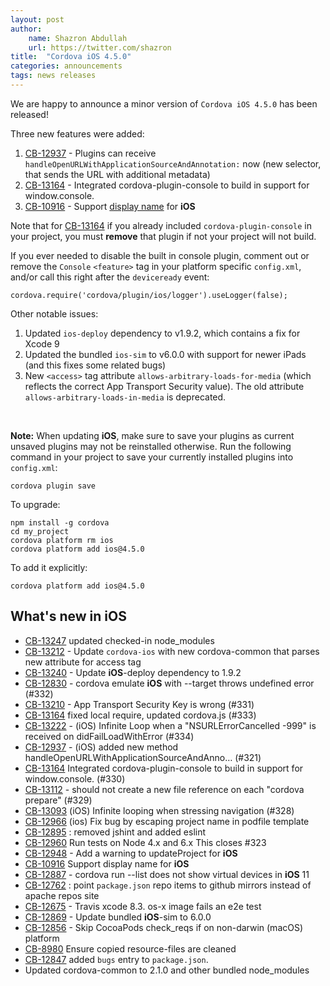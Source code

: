 ```yaml
---
layout: post
author:
    name: Shazron Abdullah
    url: https://twitter.com/shazron
title:  "Cordova iOS 4.5.0"
categories: announcements
tags: news releases
---
```


We are happy to announce a minor version of `Cordova iOS 4.5.0` has been released!

Three new features were added:
1. [CB-12937](https://issues.apache.org/jira/browse/CB-12937) - Plugins can receive `handleOpenURLWithApplicationSourceAndAnnotation:` now (new selector, that sends the URL with additional metadata) 
2. [CB-13164](https://issues.apache.org/jira/browse/CB-13164) - Integrated cordova-plugin-console to build in support for window.console. 
3. [CB-10916](https://issues.apache.org/jira/browse/CB-10916) - Support [display name](/docs/en/dev/config_ref/index.html#name) for **iOS**

Note that for [CB-13164](https://issues.apache.org/jira/browse/CB-13164) if you already included `cordova-plugin-console` in your project, you must **remove** that plugin if not your project will not build.

If you ever needed to disable the built in console plugin, comment out or remove the `Console` `<feature>` tag in your platform specific `config.xml`, and/or call this right after the `deviceready` event:

    cordova.require('cordova/plugin/ios/logger').useLogger(false);

Other notable issues:

1. Updated `ios-deploy` dependency to v1.9.2, which contains a fix for Xcode 9
2. Updated the bundled `ios-sim` to v6.0.0 with support for newer iPads (and this fixes some related bugs)
3. New `<access>` tag attribute `allows-arbitrary-loads-for-media` (which reflects the correct App Transport Security value). The old attribute `allows-arbitrary-loads-in-media` is deprecated.
<br />

**Note:** When updating **iOS**, make sure to save your plugins as current unsaved plugins may not be reinstalled otherwise. Run the following command in your project to save your currently installed plugins into `config.xml`:

    cordova plugin save

To upgrade:

    npm install -g cordova
    cd my_project
    cordova platform rm ios
    cordova platform add ios@4.5.0

To add it explicitly:

    cordova platform add ios@4.5.0

<!--more-->
## What's new in iOS

* [CB-13247](https://issues.apache.org/jira/browse/CB-13247) updated checked-in node_modules
* [CB-13212](https://issues.apache.org/jira/browse/CB-13212) - Update `cordova-ios` with new cordova-common that parses new attribute for access tag
* [CB-13240](https://issues.apache.org/jira/browse/CB-13240) - Update **iOS**-deploy dependency to 1.9.2
* [CB-12830](https://issues.apache.org/jira/browse/CB-12830) - cordova emulate **iOS** with --target throws undefined error (#332)
* [CB-13210](https://issues.apache.org/jira/browse/CB-13210) - App Transport Security Key is wrong (#331)
* [CB-13164](https://issues.apache.org/jira/browse/CB-13164) fixed local require, updated cordova.js (#333)
* [CB-13222](https://issues.apache.org/jira/browse/CB-13222) - (iOS) Infinite Loop when a "NSURLErrorCancelled -999" is received on didFailLoadWithError (#334)
* [CB-12937](https://issues.apache.org/jira/browse/CB-12937) - (iOS) added new method handleOpenURLWithApplicationSourceAndAnno… (#321)
* [CB-13164](https://issues.apache.org/jira/browse/CB-13164) Integrated cordova-plugin-console to build in support for window.console. (#330)
* [CB-13112](https://issues.apache.org/jira/browse/CB-13112) - <resource-file> should not create a new file reference on each "cordova prepare" (#329)
* [CB-13093](https://issues.apache.org/jira/browse/CB-13093) (iOS) Infinite looping when stressing navigation (#328)
* [CB-12966](https://issues.apache.org/jira/browse/CB-12966) (ios) Fix bug by escaping project name in podfile template
* [CB-12895](https://issues.apache.org/jira/browse/CB-12895) : removed jshint and added eslint
* [CB-12960](https://issues.apache.org/jira/browse/CB-12960) Run tests on Node 4.x and 6.x This closes #323
* [CB-12948](https://issues.apache.org/jira/browse/CB-12948) - Add a warning to updateProject for **iOS**
* [CB-10916](https://issues.apache.org/jira/browse/CB-10916) Support display name for **iOS**
* [CB-12887](https://issues.apache.org/jira/browse/CB-12887) - cordova run --list does not show virtual devices in **iOS** 11
* [CB-12762](https://issues.apache.org/jira/browse/CB-12762) : point `package.json` repo items to github mirrors instead of apache repos site
* [CB-12675](https://issues.apache.org/jira/browse/CB-12675) - Travis xcode 8.3. os-x image fails an e2e test
* [CB-12869](https://issues.apache.org/jira/browse/CB-12869) - Update bundled **iOS**-sim to 6.0.0
* [CB-12856](https://issues.apache.org/jira/browse/CB-12856) - Skip CocoaPods check_reqs if on non-darwin (macOS) platform
* [CB-8980](https://issues.apache.org/jira/browse/CB-8980) Ensure copied resource-files are cleaned
* [CB-12847](https://issues.apache.org/jira/browse/CB-12847) added `bugs` entry to `package.json`.
* Updated cordova-common to 2.1.0 and other bundled node_modules
